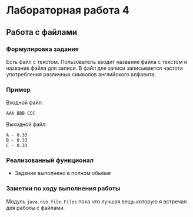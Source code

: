 # Лабораторная работа 4
## Работа с файлами

### Формулировка задания 
Есть файл с текстом. Пользователь вводит название файла с текстом и название файла для записи. В файл для записи записывается частота употребления различных символов английского алфавита.   
### Пример  
Входной файл:
```
AAA BBB CCC
```
Выходной файл:
```
A - 0.33
B - 0.33
C - 0.33
```
### Реализованный функционал
* Задание выполнено в полном обьёме
### Заметки по ходу выполнения работы
Модуль `java.nio.file.Files` пока что лучшая вещь которую я встречал для работы с файлами.
